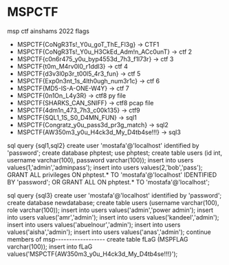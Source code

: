 # MSPCTF

msp ctf ainshams 2022
flags

- MSPCTF{CoNgR3Ts!\_Y0u_goT_ThE_Fl3g} -> CTF1
- MSPCTF{CoNgR3Ts!\_Y0u_H3CkEd_Adm!n_ACc0unT} -> ctf 2
- MSPCTF{c0n6r475_y0u_byp4553d_7h3_f1l73r} -> ctf 3 
- MSPCTF{t0m_M4rv0l0_r1ddl3} -> ctf 4
- MSPCTF{d3v3l0p3r_t00l5_4r3_fun} -> ctf 5
- MSPCTF{Exp0n3nt_1s_4lth0ugh_num3r1c} -> ctf 6
- MSPCTF{MD5-IS-A-ONE-W4Y} -> ctf 7
- MSPCTF{0n1On_L4y3R} -> ctf8 py file
- MSPCTF{SHARKS_CAN_SNIFF} -> ctf8 pcap file
- MSPCTF{4dm1n_473_7h3_c00k135} -> ctf9
- MSPCTF{SQL1_1S_S0_D4MN_FUN} -> sql1
- MSPCTF{Congratz_y0u_pass3d_pr3g_match} -> sql2
- MSPCTF{AW350m3_y0u_H4ck3d_My_D4tb4se!!!} -> sql3




sql query {sql1,sql2}
create user 'mostafa'@'localhost' identified by 'password';
create database phptest;
use phptest;
create table users (id int, username varchar(100), password varchar(100));
insert into users values(1,'admin','adminpass');
insert into users values(2,'bob','pass');
GRANT ALL privileges ON phptest.* TO 'mostafa'@'localhost' IDENTIFIED BY 'password'; 
OR
GRANT ALL ON phptest.* TO 'mostafa'@'localhost';

sql query {sql3}
create user 'mostafa'@'localhost' identified by 'password';
create database newdatabase;
create table users (username varchar(100), role varchar(100));
insert into users values('admin','power admin');
insert into users values('amr','admin');
insert into users values('kandeel','admin');
insert into users values('abuelnour','admin');
insert into users values('aisha','admin');
insert into users values('anas','admin');
continue members of msp------------------
create table fLaG (MSPFLAG varchar(100));
insert into fLaG values('MSPCTF{AW350m3_y0u_H4ck3d_My_D4tb4se!!!}');
